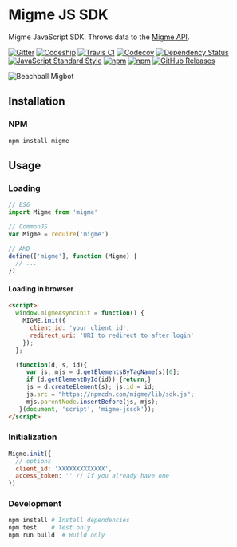 # Migme JS SDK

Migme JavaScript SDK. Throws data to the [Migme API](http://docs.migme.apiary.io/).

[![Gitter](https://img.shields.io/badge/gitter-join%20chat-brightgreen.svg)](https://gitter.im/migme/beachball)
[![Codeship](https://img.shields.io/codeship/5e7f47c0-bfe9-0132-39f9-7eb09717a41c.svg)](https://codeship.com/projects/73070)
[![Travis CI](https://img.shields.io/travis/migme/beachball.svg)](https://travis-ci.org/migme/beachball)
[![Codecov](https://img.shields.io/codecov/c/github/migme/beachball.svg)](https://codecov.io/github/migme/beachball)
[![Dependency Status](https://gemnasium.com/migme/beachball.svg)](https://gemnasium.com/migme/beachball)
[![JavaScript Standard Style](https://img.shields.io/badge/code%20style-standard-brightgreen.svg?style=flat)](https://github.com/feross/standard)
[![npm](https://img.shields.io/npm/v/migme-beachball.svg)](https://www.npmjs.com/package/migme-beachball)
[![npm](https://img.shields.io/npm/dm/migme-beachball.svg)](https://www.npmjs.com/package/migme-beachball)
[![GitHub Releases](https://img.shields.io/github/downloads/migme/beachball/latest/total.svg)](https://github.com/migme/beachball/releases/latest)

![Beachball Migbot](https://cdn.rawgit.com/mixstix/5eb0fe3bea4e87ea5034/raw/fbf873d7d1b3c845e9e0f9613690489203479fcc/beachball.svg "Beachball Migbot")

## Installation

### NPM
```bash
npm install migme
```

## Usage

### Loading
```js
// ES6
import Migme from 'migme'

// CommonJS
var Migme = require('migme')

// AMD
define(['migme'], function (Migme) {
  // ...
})
```

#### Loading in browser
```html
<script>
  window.migmeAsyncInit = function() {
    MIGME.init({
      client_id: 'your client id',
      redirect_uri: 'URI to redirect to after login'
    });
  };

  (function(d, s, id){
     var js, mjs = d.getElementsByTagName(s)[0];
     if (d.getElementById(id)) {return;}
     js = d.createElement(s); js.id = id;
     js.src = "https://npmcdn.com/migme/lib/sdk.js";
     mjs.parentNode.insertBefore(js, mjs);
   }(document, 'script', 'migme-jssdk'));
</script>
```

### Initialization
```js
Migme.init({
  // options
  client_id: 'XXXXXXXXXXXXX',
  access_token: '' // If you already have one
})
```

### Development
```bash
npm install # Install dependencies
npm test    # Test only
npm run build  # Build only
```
